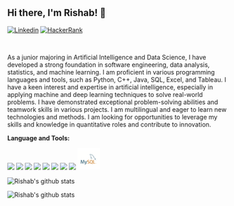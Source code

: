 ## Hi there, I'm Rishab! 👋

[![Linkedin](https://img.shields.io/badge/-LinkedIn-blue?style=flat&logo=Linkedin&logoColor=white)](https://www.linkedin.com/in/rishab-pendalwar)
[![HackerRank](https://img.shields.io/badge/-HackerRank-green?style=flat&logo=HackerRank&logoColor=black)](https://www.hackerrank.com/profile/Antisource)

<br/>


As a junior majoring in Artificial Intelligence and Data Science, I have developed a strong foundation in software engineering, data analysis, statistics, and machine learning. I am proficient in various programming languages and tools, such as Python, C++, Java, SQL, Excel, and Tableau. I have a keen interest and expertise in artificial intelligence, especially in applying machine and deep learning techniques to solve real-world problems. I have demonstrated exceptional problem-solving abilities and teamwork skills in various projects. I am multilingual and eager to learn new technologies and methods. I am looking for opportunities to leverage my skills and knowledge in quantitative roles and contribute to innovation.

  
**Language and Tools:** 

<code><img height="50" src="https://github.com/konpa/devicon/blob/master/icons/python/python-original.svg"></code>
<code><img height="50" src="https://github.com/konpa/devicon/blob/master/icons/java/java-original.svg"></code>
<code><img height="50" src="https://github.com/konpa/devicon/blob/master/icons/cplusplus/cplusplus-original.svg"></code>
<code><img height="50" src="https://github.com/konpa/devicon/blob/master/icons/googlecloud/googlecloud-original.svg"></code>
<code><img height="50" src="https://github.com/konpa/devicon/blob/master/icons/git/git-original.svg"></code>
<code><img height="50" src="https://github.com/konpa/devicon/blob/master/icons/linux/linux-original.svg"></code>
<code><img height="50" src="https://github.com/konpa/devicon/blob/master/icons/html5/html5-original.svg"></code>
<code><img height="50" src="https://github.com/konpa/devicon/blob/master/icons/css3/css3-original.svg"></code>
<code><img height="50" src="https://raw.githubusercontent.com/github/explore/80688e429a7d4ef2fca1e82350fe8e3517d3494d/topics/mysql/mysql.png"></code>





![Rishab's github stats](https://github-readme-stats.vercel.app/api?username=Antisource&theme=radical&show_icons=true&hide_border=false&count_private=false)

![Rishab's github stats](https://github-readme-stats.vercel.app/api/top-langs/?username=Antisource&theme=radical&show_icons=true&hide_border=false&layout=compact)

